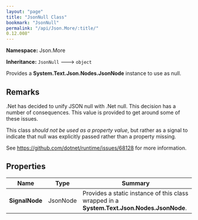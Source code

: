 ```yaml
---
layout: "page"
title: "JsonNull Class"
bookmark: "JsonNull"
permalink: "/api/Json.More/:title/"
0.12.008"
---
```

**Namespace:** Json.More

**Inheritance:**
`JsonNull`
 🡒 
`object`

Provides a **System.Text.Json.Nodes.JsonNode** instance to use as null.

## Remarks

.Net has decided to unify JSON null with .Net null.  This decision has a number
of consequences.  This value is provided to get around some of these issues.
            
This class *should not be used as a property value*, but rather as a signal to indicate
that null was explicitly passed rather than a property missing.
            
See https://github.com/dotnet/runtime/issues/68128 for more information.

## Properties

| Name | Type | Summary |
|---|---|---|
| **SignalNode** | JsonNode | Provides a static instance of this class wrapped in a **System.Text.Json.Nodes.JsonNode**. |

